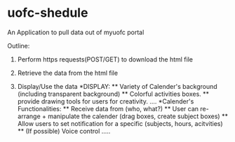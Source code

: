 # uofc-shedule

An Application to pull data out of myuofc portal

Outline:

1. Perform https requests(POST/GET) to download the html file

2. Retrieve the data from the html file

3. Display/Use the data
      *DISPLAY:
          ** Variety of Calender's background (including transparent background)
          ** Colorful activities boxes.
          ** provide drawing tools for users for creativity.
          ....
      *Calender's Functionalities:
          ** Receive data from (who, what?)
          ** User can re-arrange + manipulate the calender (drag boxes, create subject boxes)
          ** Allow users to set notification for a specific (subjects, hours, acitvities)
          ** (If possible) Voice control
          .....
      
